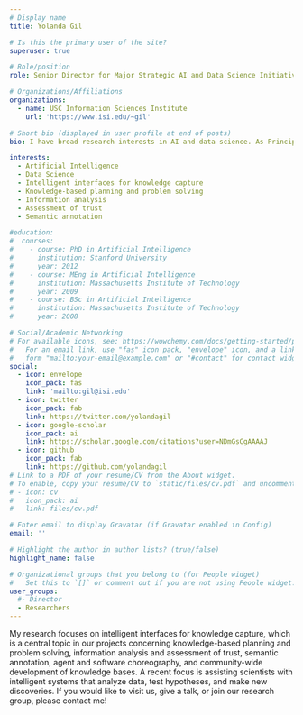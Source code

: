 ```yaml
---
# Display name
title: Yolanda Gil

# Is this the primary user of the site?
superuser: true

# Role/position
role: Senior Director for Major Strategic AI and Data Science Initiatives

# Organizations/Affiliations
organizations:
  - name: USC Information Sciences Institute
    url: 'https://www.isi.edu/~gil'

# Short bio (displayed in user profile at end of posts)
bio: I have broad research interests in AI and data science. As Principal Scientist I lead the Interactive Knowledge Capture research group, which is part of AI@ISI.

interests:
  - Artificial Intelligence
  - Data Science
  - Intelligent interfaces for knowledge capture
  - Knowledge-based planning and problem solving
  - Information analysis
  - Assessment of trust
  - Semantic annotation

#education:
#  courses:
#    - course: PhD in Artificial Intelligence
#      institution: Stanford University
#      year: 2012
#    - course: MEng in Artificial Intelligence
#      institution: Massachusetts Institute of Technology
#      year: 2009
#    - course: BSc in Artificial Intelligence
#      institution: Massachusetts Institute of Technology
#      year: 2008

# Social/Academic Networking
# For available icons, see: https://wowchemy.com/docs/getting-started/page-builder/#icons
#   For an email link, use "fas" icon pack, "envelope" icon, and a link in the
#   form "mailto:your-email@example.com" or "#contact" for contact widget.
social:
  - icon: envelope
    icon_pack: fas
    link: 'mailto:gil@isi.edu'
  - icon: twitter
    icon_pack: fab
    link: https://twitter.com/yolandagil
  - icon: google-scholar
    icon_pack: ai
    link: https://scholar.google.com/citations?user=NDmGsCgAAAAJ
  - icon: github
    icon_pack: fab
    link: https://github.com/yolandagil
# Link to a PDF of your resume/CV from the About widget.
# To enable, copy your resume/CV to `static/files/cv.pdf` and uncomment the lines below.
# - icon: cv
#   icon_pack: ai
#   link: files/cv.pdf

# Enter email to display Gravatar (if Gravatar enabled in Config)
email: ''

# Highlight the author in author lists? (true/false)
highlight_name: false

# Organizational groups that you belong to (for People widget)
#   Set this to `[]` or comment out if you are not using People widget.
user_groups:
  #- Director
  - Researchers
---
```


My research focuses on intelligent interfaces for knowledge capture, which is a central topic in our projects concerning knowledge-based planning and problem solving, information analysis and assessment of trust, semantic annotation, agent and software choreography, and community-wide development of knowledge bases. A recent focus is assisting scientists with intelligent systems that analyze data, test hypotheses, and make new discoveries. If you would like to visit us, give a talk, or join our research group, please contact me!